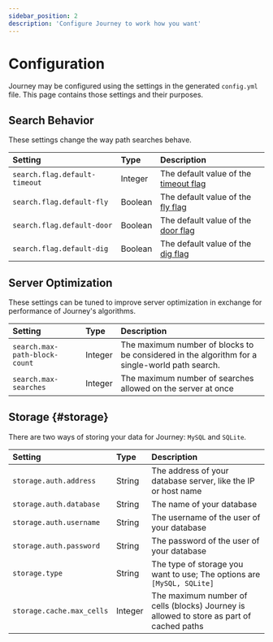 ```yaml
---
sidebar_position: 2
description: 'Configure Journey to work how you want'
---
```


# Configuration

Journey may be configured using the settings in the generated `config.yml` file. This page contains those settings and their purposes.

## Search Behavior

These settings change the way path searches behave.

| Setting                       | Type    | Description                                                          |
| :---------------------------- | :------ | :------------------------------------------------------------------- |
| `search.flag.default-timeout` | Integer | The default value of the [timeout flag](/docs/commands#timeout-flag) |
| `search.flag.default-fly`     | Boolean | The default value of the [fly flag](/docs/commands#fly-flag)         |
| `search.flag.default-door`    | Boolean | The default value of the [door flag](/docs/commands#door-flag)       |
| `search.flag.default-dig`     | Boolean | The default value of the [dig flag](/docs/commands#dig-flag)         |

## Server Optimization

These settings can be tuned to improve server optimization in exchange for performance of Journey's algorithms.

| Setting                       | Type    | Description                                                                                    |
| :---------------------------- | :------ | :--------------------------------------------------------------------------------------------- |
| `search.max-path-block-count` | Integer | The maximum number of blocks to be considered in the algorithm for a single-world path search. |
| `search.max-searches`         | Integer | The maximum number of searches allowed on the server at once                                   |


## Storage {#storage}

There are two ways of storing your data for Journey: `MySQL` and `SQLite`.

| Setting                   | Type    | Description                                                                              |
| :------------------------ | :------ | :--------------------------------------------------------------------------------------- |
| `storage.auth.address`    | String  | The address of your database server, like the IP or host name                            |
| `storage.auth.database`   | String  | The name of your database                                                                |
| `storage.auth.username`   | String  | The username of the user of your database                                                |
| `storage.auth.password`   | String  | The password of the user of your database                                                |
| `storage.type`            | String  | The type of storage you want to use; The options are `[MySQL, SQLite]`                   |
| `storage.cache.max_cells` | Integer | The maximum number of cells (blocks) Journey is allowed to store as part of cached paths |